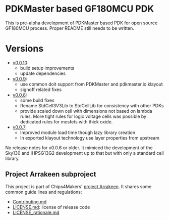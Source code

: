 # PDKMaster based GF180MCU PDK

This is pre-alpha development of PDKMaster based PDK for open source GF180MCU process.
Proper README still needs to be written.

# Versions

* [v0.0.10](https://gitlab.com/Chips4Makers/c4m-pdk-gf180mcu/-/commits/v0.0.10):
  * build setup improvements
  * update dependencies
* [v0.0.9](https://gitlab.com/Chips4Makers/c4m-pdk-gf180mcu/-/commits/v0.0.9):
  * use common doit support from PDKMaster and pdkmaster.io.klayout
  * signoff related fixes
* [v0.0.8](https://gitlab.com/Chips4Makers/c4m-pdk-gf180mcu/-/commits/v0.0.8):
  * some build fixes
  * Rename StdCell3V3Lib to StdCellLib for consistency with other PDKs
  * provide scaled down cell with dimensions not based on lambda rules. More tight rules for logic voltage cells was possible by dedicated rules for mosfets with thick oxide.
* [v0.0.7](https://gitlab.com/Chips4Makers/c4m-pdk-gf180mcu/-/commits/v0.0.7):
  * Improved module load time though lazy library creation
  * In exported klayout technology use layer properties from upstream

No release notes for v0.0.6 or older. It mimiced the development of the Sky130 and IHPSG13G2 development up to that but with only a standard cell library.

## Project Arrakeen subproject

This project is part of Chips4Makers' [project Arrakeen](https://gitlab.com/Chips4Makers/c4m-arrakeen). It shares some common guide lines and regulations:

* [Contributing.md](https://gitlab.com/Chips4Makers/c4m-arrakeen/-/blob/redtape_v1/Contributing.md)
* [LICENSE.md](https://gitlab.com/Chips4Makers/c4m-arrakeen/-/blob/redtape_v1/LICENSE.md): license of release code
* [LICENSE_rationale.md](https://gitlab.com/Chips4Makers/c4m-arrakeen/-/blob/redtape_v1/LICENSE_rationale.md)
